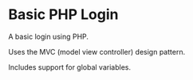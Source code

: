 # Basic PHP Login

A basic login using PHP. 

Uses the MVC (model view controller) design pattern. 

Includes support for global variables.
